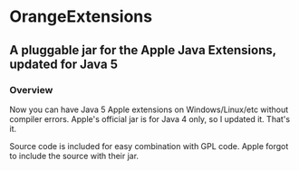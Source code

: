 # OrangeExtensions #
## A pluggable jar for the Apple Java Extensions, updated for Java 5 ##

### Overview ###
Now you can have Java 5 Apple extensions on Windows/Linux/etc without compiler errors.
Apple's official jar is for Java 4 only, so I updated it. That's it.

Source code is included for easy combination with GPL code. 
Apple forgot to include the source with their jar.
